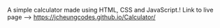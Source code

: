 A simple calculator made using HTML, CSS and JavaScript.!
Link to live page --> https://jcheungcodes.github.io/Calculator/
